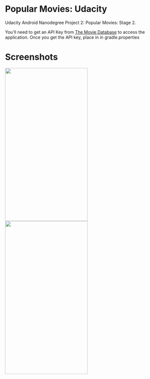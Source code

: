 # Popular Movies: Udacity

Udacity Android Nanodegree Project 2: Popular Movies: Stage 2.

You'll need to get an API Key from [The Movie Database](https://www.themoviedb.org/?language=en-US) to access the application.
Once you get the API key, place in in gradle.properties

# Screenshots
<img src="https://github.com/imabhishekkumar/PopularMovies_Stage2_Udacity/blob/master/MovieMain.png?raw=true" height="500" width="270">     <img src="https://github.com/imabhishekkumar/PopularMovies_Stage2_Udacity/blob/master/MovieDetails.png?raw=true" height="500" width="270">
   
